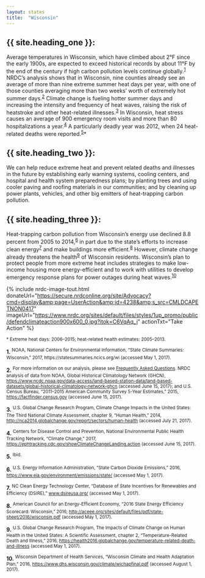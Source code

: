 ```yaml
---
layout: states
title:  "Wisconsin"
---
```


## {{ site.heading_one }}:
Average temperatures in Wisconsin, which have climbed about 2°F since the early 1900s, are expected to exceed historical records by about 11°F by the end of the century if high carbon pollution levels continue globally.<sup>[1](#f1)</sup> NRDC’s analysis shows that in Wisconsin, nine counties already see an average of more than nine extreme summer heat days per year, with one of those counties averaging more than two weeks’ worth of extremely hot summer days.<sup>[2](#f2)</sup> Climate change is fueling hotter summer days and increasing the intensity and frequency of heat waves, raising the risk of heatstroke and other heat-related illnesses.<sup>[3](#f3)</sup> In Wisconsin, heat stress causes an average of 900 emergency room visits and more than 80 hospitalizations a year.<sup>[4](#f4)</sup> A particularly deadly year was 2012, when 24 heat-related deaths were reported.<sup>[5](#f5)</sup>*

## {{ site.heading_two }}:
We can help reduce extreme heat and prevent related deaths and illnesses in the future by establishing early warning systems, cooling centers, and hospital and health system preparedness plans; by planting trees and using cooler paving and roofing materials in our communities; and by cleaning up power plants, vehicles, and other big emitters of heat-trapping carbon pollution.

## {{ site.heading_three }}:
Heat-trapping carbon pollution from Wisconsin’s energy use declined 8.8 percent from 2005 to 2014,<sup>[6](#f6)</sup> in part due to the state’s efforts to increase clean energy<sup>[7](#f7)</sup> and make buildings more efficient.<sup>[8](#f8)</sup> However, climate change already threatens the health<sup>[9](#f9)</sup> of Wisconsin residents. Wisconsin’s plan to protect people from more extreme heat includes strategies to make low-income housing more energy-efficient and to work with utilities to develop emergency response plans for power outages during heat waves.<sup>[10](#f10)</sup>

{% include nrdc-image-tout.html donateUrl="https://secure.nrdconline.org/site/Advocacy?cmd=display&amp;page=UserAction&amp;id=4238&amp;s_src=CMLDCAPETNON0417"
imageUrl="https://www.nrdc.org/sites/default/files/styles/1up_promo/public/defendclimateaction900x600_0.jpg?itok=C6VqAq_j"
actionTxt="Take Action"
 %}

<sup>* Extreme heat days: 2006–2015; heat-related health estimates: 2005–2013.</sup>

<footer>
<b id="f1">1.</b><sup> NOAA, National Centers for Environmental Information, “State Climate Summaries: Wisconsin,” 2017, https://statesummaries.ncics.org/wi (accessed May 1, 2017).</sup>

<b id="f2">2.</b><sup> For more information on our analysis, please see [Frequently Asked Questions](https://www.nrdc.org/resources/climate-change-and-health-extreme-heat-faqs). NRDC analysis of data from NOAA, Global Historical Climatology Network (GHCN), https://www.ncdc.noaa.gov/data-access/land-based-station-data/land-based-datasets/global-historical-climatology-network-ghcn (accessed June 15, 2017); and U.S. Census Bureau, “2011–2015 American Community Survey 5-Year Estimates,” 2015, https://factfinder.census.gov (accessed June 15, 2017).</sup>

<b id="f3">3.</b><sup> U.S. Global Change Research Program, Climate Change Impacts in the United States: The Third National Climate Assessment, chapter 9, “Human Health,” 2014, http://nca2014.globalchange.gov/report/sectors/human-health (accessed July 21, 2017).</sup>

<b id="f4">4.</b><sup> Centers for Disease Control and Prevention, National Environmental Public Health Tracking Network, “Climate Change,” 2017, https://ephtracking.cdc.gov/showClimateChangeLanding.action (accessed June 15, 2017).</sup>

<b id="f5">5.</b><sup> Ibid.</sup>

<b id="f6">6.</b><sup> U.S. Energy Information Administration, “State Carbon Dioxide Emissions,” 2016, https://www.eia.gov/environment/emissions/state/ (accessed May 1, 2017).</sup>

<b id="f7">7.</b><sup> NC Clean Energy Technology Center, “Database of State Incentives for Renewables and Efficiency (DSIRE),” www.dsireusa.org/ (accessed May 1, 2017).</sup>

<b id="f8">8.</b><sup> American Council for an Energy-Efficient Economy, “2016 State Energy Efficiency Scorecard: Wisconsin,” 2016, http://aceee.org/sites/default/files/pdf/state-sheet/2016/wisconsin.pdf (accessed May 1, 2017).</sup>

<b id="f9">9.</b><sup> U.S. Global Change Research Program, The Impacts of Climate Change on Human Health in the United States: A Scientific Assessment, chapter 2, “Temperature-Related Death and Illness,” 2016, https://health2016.globalchange.gov/temperature-related-death-and-illness (accessed May 1, 2017).</sup>

<b id="f10">10.</b><sup> Wisconsin Department of Health Services, “Wisconsin Climate and Health Adaptation Plan,” 2016, https://www.dhs.wisconsin.gov/climate/wichapfinal.pdf (accessed August 1, 2017).</sup>
</footer>
